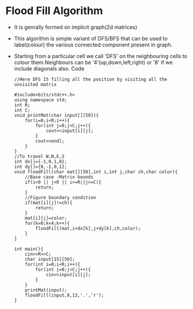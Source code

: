 # Flood Fill Algorithm
- It is genrally formed on implicit graph(2d matrices)<br>
- This algorithm is simple variant of DFS/BFS that can be used to label(colour) the various connected
  component present in graph.
- Starting from a particular cell we call 'DFS' on the neighbouring cells to colour them.Neighbours can
  be '4'(up,down,left,right) or '8' if we include diagonals also.
   Code 
    
      //Here DFS IS filling all the position by visiting all the unvisited matrix

      #include<bits/stdc++.h>
      using namespace std;
      int R;
      int C;
      void printMat(char input[][50]){
          for(i=0;i<R;i++){
              for(int j=0;j<C;j++){
                  cout<<input[i][j];
              }
              cout<<endl;
          }
      }
      //To travel W,N,E,S
      int dx[]={-1,0,1,0};
      int dy[]={0,-1,0,1};
      void floodFill(char mat[][50],int i,int j,char ch,char color){
          //Base case -Matrix bounds
          if(i<0 || j<0 || i>=R||j>=C){
              return;
          }
          //Figure boundary condition
          if(mat[i][j]!=ch){
              return;
          }
          mat[i][j]=color;
          for(k=0;k<4;k++){
              floodFill(mat,i+dx[k],j+dy[k],ch,color);
          }
      }  

      int main(){
          cin>>R>>C;
          char input[15][50];
          for(int i=0;i<R;i++){
              for(int j=0;j<C;j++){
                  cin>>input[i][j];
              }
          }
          printMat(input);
          floodFill(input,8,13,'.','r');
      }
